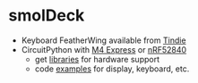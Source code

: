 # smolDeck

* Keyboard FeatherWing available from [Tindie](https://www.tindie.com/products/arturo182/keyboard-featherwing-qwerty-keyboard-26-lcd/)
* CircuitPython with [M4 Express](https://www.adafruit.com/product/3857) or [nRF52840](https://www.adafruit.com/product/4062)
  * get [libraries](https://github.com/arturo182/keyboard_featherwing_sw/tree/master/circuitpython) for hardware support
  * code [examples](https://www.solder.party/docs/keyboard-featherwing/examples/) for display, keyboard, etc.
  
